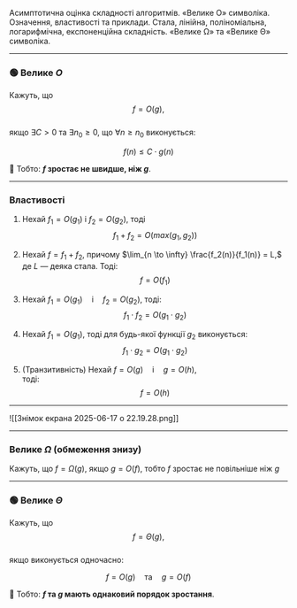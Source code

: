 Асимптотична оцінка складності алгоритмів. «Велике О» символіка. Означення, властивості та приклади. Стала, лінійна, поліноміальна, логарифмічна, експоненційна складність. «Велике Ω» та «Велике Θ» символіка.

---
### 🟢 Велике $O$

Кажуть, що  
$$
f = O(g),
$$  
якщо $\exists C > 0$ та $\exists n_0 \geq 0$, що $\forall n \geq n_0$ виконується:

$$
f(n) \leq C \cdot g(n)
$$


📌 Тобто: **$f$ зростає не швидше, ніж $g$**.

---
### Властивості
1) Нехай $f_1 = O(g_1)$  і $f_2 = O(g_2)$, тоді $$f_1 + f_2 = O(max(g_1, g_2))$$ 
2) Нехай  $f = f_1 + f_2$, причому  $\lim_{n \to \infty} \frac{f_2(n)}{f_1(n)} = L,$  де $L$ — деяка стала. Тоді:
$$
f = O(f_1)
$$
3) Нехай  $f_1 = O(g_1) \quad \text{і} \quad f_2 = O(g_2),$  тоді:
$$
f_1 \cdot f_2 = O(g_1 \cdot g_2)
$$

4) Нехай  $f_1 = O(g_1),$  тоді для будь-якої функції $g_2$ виконується:
$$
f_1 \cdot g_2 = O(g_1 \cdot g_2)
$$

5) (Транзитивність) Нехай  $f = O(g) \quad \text{і} \quad g = O(h),$  
тоді:
$$
f = O(h)
$$

---

![[Знімок екрана 2025-06-17 о 22.19.28.png]]

---
### Велике $\Omega$ (обмеження знизу)
Кажуть, що $f = \Omega(g)$, якщо $g = O(f)$, тобто $f$ зростає не повільніше ніж $g$

---
### 🟢 Велике $\Theta$

Кажуть, що  
$$
f = \Theta(g),
$$  
якщо виконується одночасно:

$$
f = O(g) \quad \text{та} \quad g = O(f)
$$


📌 Тобто: **$f$ та $g$ мають однаковий порядок зростання**.
